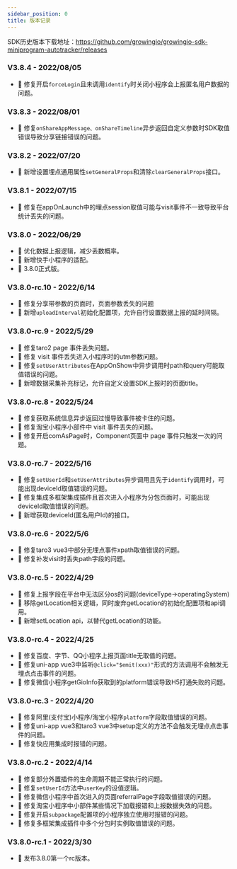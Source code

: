 ```yaml
---
sidebar_position: 0
title: 版本记录
---
```


SDK历史版本下载地址：<https://github.com/growingio/growingio-sdk-miniprogram-autotracker/releases>

### V3.8.4 - 2022/08/05

* 🐞 修复开启`forceLogin`且未调用`identify`时关闭小程序会上报匿名用户数据的问题。

### V3.8.3 - 2022/08/01

* 🐞 修复`onShareAppMessage、onShareTimeline`异步返回自定义参数时SDK取值错误导致分享链接错误的问题。

### V3.8.2 - 2022/07/20

* 🎉 新增设置埋点通用属性`setGeneralProps`和清除`clearGeneralProps`接口。

### V3.8.1 - 2022/07/15

* 🐞 修复在appOnLaunch中的埋点session取值可能与visit事件不一致导致平台统计丢失的问题。

### V3.8.0 - 2022/06/29

* 🌟 优化数据上报逻辑，减少丢数概率。
* 🎉 新增快手小程序的适配。
* 🎉 3.8.0正式版。

### V3.8.0-rc.10 - 2022/6/14

* 🐞 修复分享带参数的页面时，页面参数丢失的问题
* 🎉 新增`uploadInterval`初始化配置项，允许自行设置数据上报的延时间隔。

### V3.8.0-rc.9 - 2022/5/29

* 🐞 修复taro2 page 事件丢失问题。
* 🐞 修复 visit 事件丢失进入小程序时的utm参数问题。
* 🐞 修复`setUserAttributes`在AppOnShow中异步调用时path和query可能取值错误的问题。
* 🎉 新增数据采集补充标记，允许自定义设置SDK上报时的页面title。

### V3.8.0-rc.8 - 2022/5/24

* 🐞 修复获取系统信息异步返回过慢导致事件被卡住的问题。
* 🐞 修复淘宝小程序小部件中 visit 事件丢失的问题。
* 🐞 修复开启comAsPage时，Component页面中 page 事件只触发一次的问题。

### V3.8.0-rc.7 - 2022/5/16

* 🐞 修复`setUserId`和`setUserAttributes`异步调用且先于`identify`调用时，可能出现deviceId取值错误的问题。
* 🐞 修复集成多框架集成插件且首次进入小程序为分包页面时，可能出现deviceId取值错误的问题。
* 🎉 新增获取deviceId(匿名用户Id)的接口。

### V3.8.0-rc.6 - 2022/5/6

* 🐞 修复taro3 vue3中部分无埋点事件xpath取值错误的问题。
* 🐞 修复补发visit时丢失path字段的问题。

### V3.8.0-rc.5 - 2022/4/29

* 🐞 修复上报字段在平台中无法区分os的问题(deviceType->operatingSystem)
* 🌟 移除getLocation相关逻辑，同时废弃getLocation的初始化配置项和api调用。
* 🎉 新增setLocation api，以替代getLocation的功能。

### V3.8.0-rc.4 - 2022/4/25

* 🐞 修复百度、字节、QQ小程序上报页面title无取值的问题。
* 🐞 修复uni-app vue3中监听`@click="$emit(xxx)"`形式的方法调用不会触发无埋点点击事件的问题。
* 🐞 修复微信小程序getGioInfo获取到的platform错误导致H5打通失败的问题。

### V3.8.0-rc.3 - 2022/4/20

* 🐞 修复阿里(支付宝)小程序/淘宝小程序`platform`字段取值错误的问题。
* 🐞 修复uni-app vue3和taro3 vue3中setup定义的方法不会触发无埋点点击事件的问题。
* 🐞 修复快应用集成时报错的问题。

### V3.8.0-rc.2 - 2022/4/14

* 🐞 修复部分外置插件的生命周期不能正常执行的问题。
* 🐞 修复`setUserId`方法中`userKey`的设值逻辑。
* 🐞 修复微信小程序中首次进入的页面referralPage字段取值错误的问题。
* 🐞 修复淘宝小程序中小部件某些情况下加载报错和上报数据失效的问题。
* 🐞 修复开启`subpackage`配置项的小程序独立使用时报错的问题。
* 🐞 修复多框架集成插件中多个分包时实例取值错误的问题。

### V3.8.0-rc.1 - 2022/3/30

* 🎉 发布3.8.0第一个rc版本。
